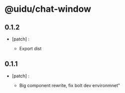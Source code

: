 # @uidu/chat-window

## 0.1.2
- [patch] :

  - Export dist

## 0.1.1
- [patch] :

  - Big component rewrite, fix bolt dev environmnet"
